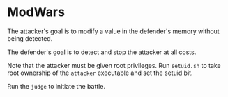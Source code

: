 # ModWars

The attacker's goal is to modify a value in the defender's memory without being
detected.

The defender's goal is to detect and stop the attacker at all costs.

Note that the attacker must be given root privileges.
Run `setuid.sh` to take root ownership of the `attacker` executable and set the
setuid bit.

Run the `judge` to initiate the battle.
